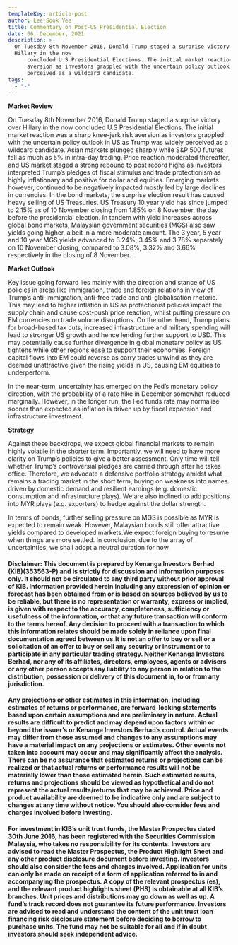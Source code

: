 ```yaml
---
templateKey: article-post
author: Lee Sook Yee
title: Commentary on Post-US Presidential Election
date: 06, December, 2021
description: >-
  On Tuesday 8th November 2016, Donald Trump staged a surprise victory over
  Hillary in the now
      concluded U.S Presidential Elections. The initial market reaction was a sharp knee-jerk risk
      aversion as investors grappled with the uncertain policy outlook in US as Trump was widely
      perceived as a wildcard candidate.
tags:
  - "-"
---
```

**Market Review</h3>**

<p>On Tuesday 8th November 2016, Donald Trump staged a surprise victory over Hillary in the now
    concluded U.S Presidential Elections. The initial market reaction was a sharp knee-jerk risk
    aversion as investors grappled with the uncertain policy outlook in US as Trump was widely
    perceived as a wildcard candidate. Asian markets plunged sharply while S&P 500 futures fell as
    much as 5% in intra-day trading. Price reaction moderated thereafter, and US market staged a
    strong rebound to post record highs as investors interpreted Trump’s pledges of fiscal stimulus
    and trade protectionism as highly inflationary and positive for dollar and equities. Emerging
    markets however, continued to be negatively impacted mostly led by large declines in currencies.
    In the bond markets, the surprise election result has caused heavy selling of US Treasuries. US
    Treasury 10 year yield has since jumped to 2.15% as of 10 November closing from 1.85% on 8
    November, the day before the presidential election. In tandem with yield increases across global
    bond markets, Malaysian government securities (MGS) also saw yields going higher, albeit in a
    more moderate amount. The 3 year, 5 year and 10 year MGS yields advanced to 3.24%, 3.45%
    and 3.78% separately on 10 November closing, compared to 3.08%, 3.32% and 3.66%
    respectively in the closing of 8 November.</p>

**Market Outlook</h3>**

<p>Key issue going forward lies mainly with the direction and stance of US policies in areas like
    immigration, trade and foreign relations in view of Trump’s anti-immigration, anti-free trade and
    anti-globalisation rhetoric. This may lead to higher inflation in US as protectionist policies impact
    the supply chain and cause cost-push price reaction, whilst putting pressure on EM currencies on
    trade volume disruptions. On the other hand, Trump plans for broad-based tax cuts, increased
    infrastructure and military spending will lead to stronger US growth and hence lending further
    support to USD. This may potentially cause further divergence in global monetary policy as US
    tightens while other regions ease to support their economies. Foreign capital flows into EM could
    reverse as carry trades unwind as they are deemed unattractive given the rising yields in US,
    causing EM equities to underperform.</p>
  
<p>In the near-term, uncertainty has emerged on the Fed’s monetary policy direction, with the
    probability of a rate hike in December somewhat reduced marginally. However, in the longer run,
    the Fed funds rate may normalise sooner than expected as inflation is driven up by fiscal
    expansion and infrastructure investment.</p>

**Strategy</h3>**

<p>Against these backdrops, we expect global financial markets to remain highly volatile in the
    shorter term. Importantly, we will need to have more clarity on Trump’s policies to give a better
    assessment. Only time will tell whether Trump’s controversial pledges are carried through after
    he takes office. Therefore, we advocate a defensive portfolio strategy amidst what remains a
    trading market in the short term, buying on weakness into names driven by domestic demand and
    resilient earnings (e.g. domestic consumption and infrastructure plays). We are also inclined to
    add positions into MYR plays (e.g. exporters) to hedge against the dollar strength.</p>

<p>In terms of bonds, further selling pressure on MGS is possible as MYR is expected to remain
    weak. However, Malaysian bonds still offer attractive yields compared to developed markets.We
    expect foreign buying to resume when things are more settled. In conclusion, due to the array of
    uncertainties, we shall adopt a neutral duration for now.</p>

<h4>Disclaimer: This document is prepared by Kenanga Investors Berhad (KIB)(353563-P) and is strictly for discussion and information
    purposes only. It should not be circulated to any third party without prior approval of KIB. Information provided herein including
    any expression of opinion or forecast has been obtained from or is based on sources believed by us to be reliable, but there is no
    representation or warranty, express or implied, is given with respect to the accuracy, completeness, sufficiency or usefulness of the
    information, or that any future transaction will conform to the terms hereof. Any decision to proceed with a transaction to which
    this information relates should be made solely in reliance upon final documentation agreed between us.It is not an offer to buy or
    sell or a solicitation of an offer to buy or sell any security or instrument or to participate in any particular trading strategy. Neither
    Kenanga Investors Berhad, nor any of its affiliates, directors, employees, agents or advisers or any other person accepts any
    liability to any person in relation to the distribution, possession or delivery of this document in, to or from any jurisdiction.</h4>

<h4>Any projections or other estimates in this information, including estimates of returns or performance, are forward-looking
    statements based upon certain assumptions and are preliminary in nature. Actual results are difficult to predict and may depend
    upon factors within or beyond the issuer’s or Kenanga Investors Berhad’s control. Actual events may differ from those assumed
    and changes to any assumptions may have a material impact on any projections or estimates. Other events not taken into account
    may occur and may significantly affect the analysis. There can be no assurance that estimated returns or projections can be
    realized or that actual returns or performance results will not be materially lower than those estimated herein. Such estimated
    results, returns and projections should be viewed as hypothetical and do not represent the actual results/returns that may be
    achieved. Price and product availability are deemed to be indicative only and are subject to changes at any time without notice.
    You should also consider fees and charges involved before investing.</h4>

<h4>For investment in KIB’s unit trust funds, the Master Prospectus dated 30th June 2016, has been registered with the Securities
    Commission Malaysia, who takes no responsibility for its contents. Investors are advised to read the Master Prospectus, the
    Product Highlight Sheet and any other product disclosure document before investing. Investors should also consider the fees and
    charges involved. Application for units can only be made on receipt of a form of application referred to in and accompanying the
    prospectus. A copy of the relevant prospectus (es), and the relevant product highlights sheet (PHS) is obtainable at all KIB’s
    branches. Unit prices and distributions may go down as well as up. A fund’s track record does not guarantee its future
    performance. Investors are advised to read and understand the content of the unit trust loan financing risk disclosure statement
    before deciding to borrow to purchase units. The fund may not be suitable for all and if in doubt investors should seek independent
    advice.</h4>